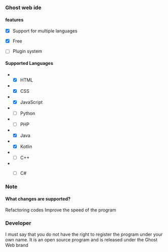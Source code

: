 ### Ghost web ide


#### features

- [x] Support for multiple languages

- [x] Free

- [ ] Plugin system


#### Supported Languages

* - [X] HTML
* - [X] CSS
* - [X] JavaScript
* - [ ] Python
* - [ ] PHP 
* - [X] Java
* - [X] Kotlin

* - [ ] C++
* - [ ] C#



### Note

#### What changes are supported?
Refactoring codes
Improve the speed of the program



### Developer

I must say that you do not have the right to register the program under your own name. It is an open source program and is released under the Ghost Web brand
